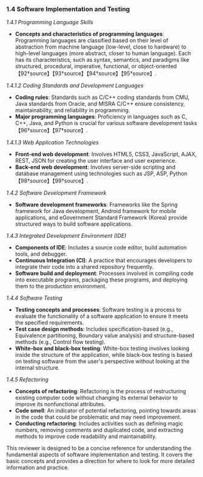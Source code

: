 ### **1.4 Software Implementation and Testing**

*1.4.1 Programming Language Skills*

- **Concepts and characteristics of programming languages**: Programming languages are classified based on their level of abstraction from machine language (low-level, close to hardware) to high-level languages (more abstract, closer to human language). Each has its characteristics, such as syntax, semantics, and paradigms like structured, procedural, imperative, functional, or object-oriented【92†source】【93†source】【94†source】【95†source】.

*1.4.1.2 Coding Standards and Development Languages*

- **Coding rules**: Standards such as C/C++ coding standards from CMU, Java standards from Oracle, and MISRA C/C++ ensure consistency, maintainability, and reliability in programming.
- **Major programming languages**: Proficiency in languages such as C, C++, Java, and Python is crucial for various software development tasks【96†source】【97†source】.

*1.4.1.3 Web Application Technologies*

- **Front-end web development**: Involves HTML5, CSS3, JavaScript, AJAX, REST, JSON for creating the user interface and user experience.
- **Back-end web development**: Involves server-side scripting and database management using technologies such as JSP, ASP, Python【98†source】【99†source】.

*1.4.2 Software Development Framework*

- **Software development frameworks**: Frameworks like the Spring framework for Java development, Android framework for mobile applications, and eGovernment Standard Framework (Korea) provide structured ways to build software applications.

*1.4.3 Integrated Development Environment (IDE)*

- **Components of IDE**: Includes a source code editor, build automation tools, and debugger. 
- **Continuous Integration (CI)**: A practice that encourages developers to integrate their code into a shared repository frequently.
- **Software build and deployment**: Processes involved in compiling code into executable programs, packaging these programs, and deploying them to the production environment.

*1.4.4 Software Testing*

- **Testing concepts and processes**: Software testing is a process to evaluate the functionality of a software application to ensure it meets the specified requirements.
- **Test case design methods**: Includes specification-based (e.g., Equivalence partitioning, Boundary value analysis) and structure-based methods (e.g., Control flow testing).
- **White-box and black-box testing**: White-box testing involves looking inside the structure of the application, while black-box testing is based on testing software from the user's perspective without looking at the internal structure.

*1.4.5 Refactoring*

- **Concepts of refactoring**: Refactoring is the process of restructuring existing computer code without changing its external behavior to improve its nonfunctional attributes.
- **Code smell**: An indicator of potential refactoring, pointing towards areas in the code that could be problematic and may need improvement.
- **Conducting refactoring**: Includes activities such as defining magic numbers, removing comments and duplicated code, and extracting methods to improve code readability and maintainability.

This reviewer is designed to be a concise reference for understanding the fundamental aspects of software implementation and testing. It covers the basic concepts and provides a direction for where to look for more detailed information and practice.